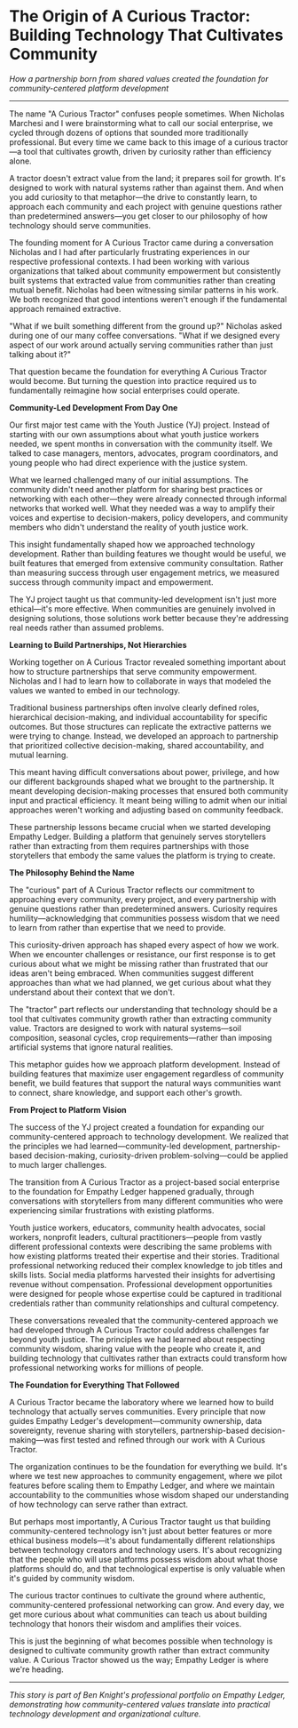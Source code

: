 # The Origin of A Curious Tractor: Building Technology That Cultivates Community

*How a partnership born from shared values created the foundation for community-centered platform development*

---

The name "A Curious Tractor" confuses people sometimes. When Nicholas Marchesi and I were brainstorming what to call our social enterprise, we cycled through dozens of options that sounded more traditionally professional. But every time we came back to this image of a curious tractor—a tool that cultivates growth, driven by curiosity rather than efficiency alone.

A tractor doesn't extract value from the land; it prepares soil for growth. It's designed to work with natural systems rather than against them. And when you add curiosity to that metaphor—the drive to constantly learn, to approach each community and each project with genuine questions rather than predetermined answers—you get closer to our philosophy of how technology should serve communities.

The founding moment for A Curious Tractor came during a conversation Nicholas and I had after particularly frustrating experiences in our respective professional contexts. I had been working with various organizations that talked about community empowerment but consistently built systems that extracted value from communities rather than creating mutual benefit. Nicholas had been witnessing similar patterns in his work. We both recognized that good intentions weren't enough if the fundamental approach remained extractive.

"What if we built something different from the ground up?" Nicholas asked during one of our many coffee conversations. "What if we designed every aspect of our work around actually serving communities rather than just talking about it?"

That question became the foundation for everything A Curious Tractor would become. But turning the question into practice required us to fundamentally reimagine how social enterprises could operate.

**Community-Led Development From Day One**

Our first major test came with the Youth Justice (YJ) project. Instead of starting with our own assumptions about what youth justice workers needed, we spent months in conversation with the community itself. We talked to case managers, mentors, advocates, program coordinators, and young people who had direct experience with the justice system.

What we learned challenged many of our initial assumptions. The community didn't need another platform for sharing best practices or networking with each other—they were already connected through informal networks that worked well. What they needed was a way to amplify their voices and expertise to decision-makers, policy developers, and community members who didn't understand the reality of youth justice work.

This insight fundamentally shaped how we approached technology development. Rather than building features we thought would be useful, we built features that emerged from extensive community consultation. Rather than measuring success through user engagement metrics, we measured success through community impact and empowerment.

The YJ project taught us that community-led development isn't just more ethical—it's more effective. When communities are genuinely involved in designing solutions, those solutions work better because they're addressing real needs rather than assumed problems.

**Learning to Build Partnerships, Not Hierarchies**

Working together on A Curious Tractor revealed something important about how to structure partnerships that serve community empowerment. Nicholas and I had to learn how to collaborate in ways that modeled the values we wanted to embed in our technology.

Traditional business partnerships often involve clearly defined roles, hierarchical decision-making, and individual accountability for specific outcomes. But those structures can replicate the extractive patterns we were trying to change. Instead, we developed an approach to partnership that prioritized collective decision-making, shared accountability, and mutual learning.

This meant having difficult conversations about power, privilege, and how our different backgrounds shaped what we brought to the partnership. It meant developing decision-making processes that ensured both community input and practical efficiency. It meant being willing to admit when our initial approaches weren't working and adjusting based on community feedback.

These partnership lessons became crucial when we started developing Empathy Ledger. Building a platform that genuinely serves storytellers rather than extracting from them requires partnerships with those storytellers that embody the same values the platform is trying to create.

**The Philosophy Behind the Name**

The "curious" part of A Curious Tractor reflects our commitment to approaching every community, every project, and every partnership with genuine questions rather than predetermined answers. Curiosity requires humility—acknowledging that communities possess wisdom that we need to learn from rather than expertise that we need to provide.

This curiosity-driven approach has shaped every aspect of how we work. When we encounter challenges or resistance, our first response is to get curious about what we might be missing rather than frustrated that our ideas aren't being embraced. When communities suggest different approaches than what we had planned, we get curious about what they understand about their context that we don't.

The "tractor" part reflects our understanding that technology should be a tool that cultivates community growth rather than extracting community value. Tractors are designed to work with natural systems—soil composition, seasonal cycles, crop requirements—rather than imposing artificial systems that ignore natural realities.

This metaphor guides how we approach platform development. Instead of building features that maximize user engagement regardless of community benefit, we build features that support the natural ways communities want to connect, share knowledge, and support each other's growth.

**From Project to Platform Vision**

The success of the YJ project created a foundation for expanding our community-centered approach to technology development. We realized that the principles we had learned—community-led development, partnership-based decision-making, curiosity-driven problem-solving—could be applied to much larger challenges.

The transition from A Curious Tractor as a project-based social enterprise to the foundation for Empathy Ledger happened gradually, through conversations with storytellers from many different communities who were experiencing similar frustrations with existing platforms.

Youth justice workers, educators, community health advocates, social workers, nonprofit leaders, cultural practitioners—people from vastly different professional contexts were describing the same problems with how existing platforms treated their expertise and their stories. Traditional professional networking reduced their complex knowledge to job titles and skills lists. Social media platforms harvested their insights for advertising revenue without compensation. Professional development opportunities were designed for people whose expertise could be captured in traditional credentials rather than community relationships and cultural competency.

These conversations revealed that the community-centered approach we had developed through A Curious Tractor could address challenges far beyond youth justice. The principles we had learned about respecting community wisdom, sharing value with the people who create it, and building technology that cultivates rather than extracts could transform how professional networking works for millions of people.

**The Foundation for Everything That Followed**

A Curious Tractor became the laboratory where we learned how to build technology that actually serves communities. Every principle that now guides Empathy Ledger's development—community ownership, data sovereignty, revenue sharing with storytellers, partnership-based decision-making—was first tested and refined through our work with A Curious Tractor.

The organization continues to be the foundation for everything we build. It's where we test new approaches to community engagement, where we pilot features before scaling them to Empathy Ledger, and where we maintain accountability to the communities whose wisdom shaped our understanding of how technology can serve rather than extract.

But perhaps most importantly, A Curious Tractor taught us that building community-centered technology isn't just about better features or more ethical business models—it's about fundamentally different relationships between technology creators and technology users. It's about recognizing that the people who will use platforms possess wisdom about what those platforms should do, and that technological expertise is only valuable when it's guided by community wisdom.

The curious tractor continues to cultivate the ground where authentic, community-centered professional networking can grow. And every day, we get more curious about what communities can teach us about building technology that honors their wisdom and amplifies their voices.

This is just the beginning of what becomes possible when technology is designed to cultivate community growth rather than extract community value. A Curious Tractor showed us the way; Empathy Ledger is where we're heading.

---

*This story is part of Ben Knight's professional portfolio on Empathy Ledger, demonstrating how community-centered values translate into practical technology development and organizational culture.*